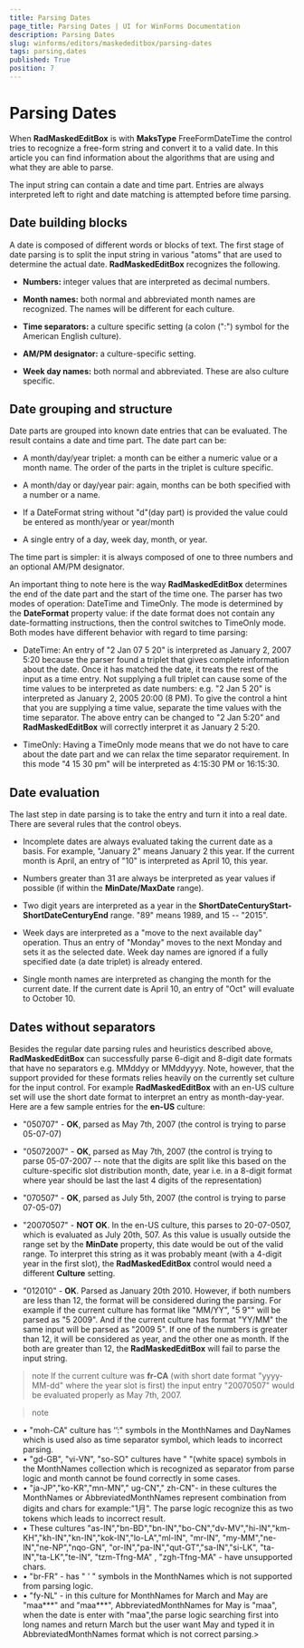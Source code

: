 ```yaml
---
title: Parsing Dates
page_title: Parsing Dates | UI for WinForms Documentation
description: Parsing Dates
slug: winforms/editors/maskededitbox/parsing-dates
tags: parsing,dates
published: True
position: 7
---
```


# Parsing Dates



When __RadMaskedEditBox__ is with __MaksType__ FreeFormDateTime the control tries to recognize a free-form string and convert it to a valid date. In this article you can find information about the algorithms that are using and what they are able to parse.
      

The input string can contain a date and time part. Entries are always interpreted left to right and date matching is attempted before time parsing.
      

## Date building blocks

A date is composed of different words or blocks of text. The first stage of date parsing is to split the input string in various "atoms" that are used to determine the actual date. __RadMaskedEditBox__ recognizes the following.
        

* __Numbers:__ integer values that are interpreted as decimal numbers.
            

* __Month names:__ both normal and abbreviated month names are recognized. The names will be different for each culture.
            

* __Time separators:__ a culture specific setting (a colon (":") symbol for the American English culture).
            

* __AM/PM designator:__ a culture-specific setting.
            

* __Week day names:__ both normal and abbreviated. These are also culture specific.
            

## Date grouping and structure
      

Date parts are grouped into known date entries that can be evaluated. The result contains a date and time part. The date part can be:
        

* A month/day/year triplet: a month can be either a numeric value or a month name. The order of the parts in the triplet is culture specific.
            

* A month/day or day/year pair: again, months can be both specified with a number or a name.
            

* If a DateFormat string without "d"(day part) is provided the value could be entered as month/year or year/month
            

* A single entry of a day, week day, month, or year.
            

The time part is simpler: it is always composed of one to three numbers and an optional AM/PM designator.

An important thing to note here is the way __RadMaskedEditBox__ determines the end of the date part and the start of the time one. The parser has two modes of operation: DateTime and TimeOnly. The mode is determined by the __DateFormat__ property value: if the date format does not contain any date-formatting instructions, then the control switches to TimeOnly mode. Both modes have different behavior with regard to time parsing:

* DateTime: An entry of "2 Jan 07 5 20" is interpreted as January 2, 2007 5:20 because the parser found a triplet that gives complete information about the date. Once it has matched the date, it treats the rest of the input as a time entry. Not supplying a full triplet can cause some of the time values to be interpreted as date numbers: e.g. "2 Jan 5 20" is interpreted as January 2, 2005 20:00 (8 PM). To give the control a hint that you are supplying a time value, separate the time values with the time separator. The above entry can be changed to "2 Jan 5:20" and __RadMaskedEditBox__ will correctly interpret it as January 2 5:20.
            

* TimeOnly: Having a TimeOnly mode means that we do not have to care about the date part and we can relax the time separator requirement. In this mode "4 15 30 pm" will be interpreted as 4:15:30 PM or 16:15:30.
            

## Date evaluation

The last step in date parsing is to take the entry and turn it into a real date. There are several rules that the control obeys.

* Incomplete dates are always evaluated taking the current date as a basis. For example, "January 2" means January 2 this year. If the current month is April, an entry of "10" is interpreted as April 10, this year.
            

* Numbers greater than 31 are always be interpreted as year values if possible (if within the __MinDate/MaxDate__ range).
            

* Two digit years are interpreted as a year in the __ShortDateCenturyStart-ShortDateCenturyEnd__ range. "89" means 1989, and 15 -- "2015".
            

* Week days are interpreted as a "move to the next available day" operation. Thus an entry of "Monday" moves to the next Monday and sets it as the selected date. Week day names are ignored if a fully specified date (a date triplet) is already entered.
            

* Single month names are interpreted as changing the month for the current date. If the current date is April 10, an entry of "Oct" will evaluate to October 10.
            

## Dates without separators
      

Besides the regular date parsing rules and heuristics described above, __RadMaskedEditBox__ can successfully parse 6-digit and 8-digit date formats that have no separators e.g. MMddyy or MMddyyyy. Note, however, that the support provided for these formats relies heavily on the currently set culture for the input control. For example __RadMaskedEditBox__ with an en-US culture set will use the short date format to interpret an entry as month-day-year. Here are a few sample entries for the __en-US__ culture:
        

* "050707" - __OK__, parsed as May 7th, 2007 (the control is trying to parse 05-07-07)
            

* "05072007" - __OK__, parsed as May 7th, 2007 (the control is trying to parse 05-07-2007 -- note that the digits are split like this based on the culture-specific slot distribution month, date, year i.e. in a 8-digit format where year should be last the last 4 digits of the representation)
            

* "070507" - __OK__, parsed as July 5th, 2007 (the control is trying to parse 07-05-07)
            

* "20070507" - __NOT OK__. In the en-US culture, this parses to 20-07-0507, which is evaluated as July 20th, 507. As this value is usually outside the range set by the __MinDate__ property, this date would be out of the valid range. To interpret this string as it was probably meant (with a 4-digit year in the first slot), the __RadMaskedEditBox__ control would need a different __Culture__ setting.
            

* "012010" - __OK__. Parsed as January 20th 2010. However, if both numbers are less than 12, the format will be considered during the parsing. For example if the current culture has format like "MM/YY", "5 9"" will be parsed as "5 2009". And if the current culture has format "YY/MM" the same input will be parsed as "2009 5". If one of the numbers is greater than 12, it will be considered as year, and the other one as month. If the both are greater than 12, the __RadMaskedEditBox__ will fail to parse the input string.
            

>note If the current culture was __fr-CA__ (with short date format "yyyy-MM-dd" where the year slot is first) the input entry "20070507" would be evaluated properly as May 7th, 2007.
>


>note 
* •	"moh-CA" culture has ‘’:" symbols in the MonthNames and DayNames which is used also as time separator symbol, which leads to incorrect parsing.
* •	"gd-GB", "vi-VN", "so-SO" cultures have " "(white space) symbols in the MonthNames collection which is recognized as separator from parse logic and month cannot be found correctly in some cases.
* •	"ja-JP","ko-KR","mn-MN"," ug-CN"," zh-CN"- in these cultures the MonthNames  or AbbreviatedMonthNames represent combination from digits and chars for example:"1月". The parse logic recognize this as two tokens which leads to incorrect result.
* •	These cultures "as-IN","bn-BD","bn-IN","bo-CN","dv-MV","hi-IN","km-KH","kh-IN","kn-IN","kok-IN","lo-LA","ml-IN", "mr-IN", "my-MM","ne-IN","ne-NP","nqo-GN", "or-IN","pa-IN","qut-GT","sa-IN","si-LK", "ta-IN","ta-LK","te-IN", "tzm-Tfng-MA" , "zgh-Tfng-MA" - have unsupported chars.
* •	"br-FR" - has " ' " symbols in the MonthNames  which is not supported from parsing logic.
* •	"fy-NL" - in this culture for MonthNames  for March and May are "maa***" and "maa***", AbbreviatedMonthNames for May is "maa", when the date is enter with "maa",the parse logic searching first into long names and return March but the user want May and typed it in AbbreviatedMonthNames format which is not correct parsing.>

